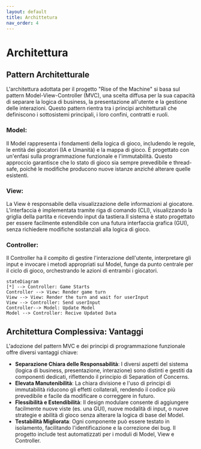 ```yaml
---
layout: default
title: Archittetura
nav_order: 4
---
```


# Architettura

## Pattern Architetturale
L'architettura adottata per il progetto "Rise of the Machine" si basa sul pattern Model-View-Controller (MVC),
una scelta diffusa per la sua capacità di separare la logica di business, la presentazione all'utente e la gestione 
delle interazioni. Questo pattern rientra tra i principi architetturali che definiscono i sottosistemi principali, i 
loro confini, contratti e ruoli.


### Model:
Il Model rappresenta i fondamenti della logica di gioco, includendo le regole, le entità dei giocatori (IA e Umanità)
e la mappa di gioco.
È progettato con un'enfasi sulla programmazione funzionale e l'immutabilità. Questo approccio garantisce che lo 
stato di gioco sia sempre prevedibile e thread-safe, poiché le modifiche producono nuove istanze anziché alterare 
quelle esistenti.


### View:
La View è responsabile della visualizzazione delle informazioni al giocatore.	L'interfaccia è implementata tramite
riga di comando (CLI), visualizzando la griglia della partita e ricevendo input da tastiera.Il sistema è stato 
progettato per essere facilmente estendibile con una futura interfaccia grafica (GUI), senza richiedere modifiche
sostanziali alla logica di gioco.

### Controller:
Il Controller ha il compito di gestire l'interazione dell'utente, interpretare gli input e invocare i metodi appropriati
sul Model, funge da punto centrale per il ciclo di gioco, orchestrando le azioni di entrambi i giocatori.

```mermaid
stateDiagram
[*] --> Controller: Game Starts
Controller --> View: Render game turn
View --> View: Render the turn and wait for userInput
View --> Controller: Send userInput
Controller--> Model: Update Model
Model --> Controller: Recive Updated Data
```

## Architettura Complessiva: Vantaggi
L'adozione del pattern MVC e dei principi di programmazione funzionale offre diversi vantaggi chiave:
- **Separazione Chiara delle Responsabilità**: I diversi aspetti del sistema (logica di business, presentazione, 
interazione) sono distinti e gestiti da componenti dedicati, riflettendo il principio di Separation of Concerns. 
- **Elevata Manutenibilità**: La chiara divisione e l'uso di principi di immutabilità riducono gli effetti collaterali,
rendendo il codice più prevedibile e facile da modificare o correggere in futuro. 
- **Flessibilità e Estendibilità**: Il design modulare consente di aggiungere facilmente nuove viste (es. una GUI), 
nuove modalità di input, o nuove strategie e abilità di gioco senza alterare la logica di base del Model. 
- **Testabilità Migliorata**: Ogni componente può essere testato in isolamento, facilitando l'identificazione e
la correzione dei bug. Il progetto include test automatizzati per i moduli di Model, View e Controller.
